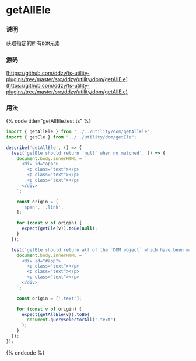 # getAllEle

### 说明

 获取指定的所有`DOM`元素

### 源码

[https://github.com/ddzy/ts-utility-plugins/tree/master/src/ddzy/utility/dom/getAllEle](https://github.com/ddzy/ts-utility-plugins/tree/master/src/ddzy/utility/dom/getAllEle)

### 用法

{% code title="getAllEle.test.ts" %}
```typescript
import { getAllEle } from "../../utility/dom/getAllEle";
import { getEle } from "../../utility/dom/getEle";

describe('getAllEle', () => {
  test('getEle should return `null` when no matched', () => {
    document.body.innerHTML = `
      <div id="app">
        <p class="text"></p>
        <p class="text"></p>
        <p class="text"></p>
      </div>
    `;

    const origin = [
      'span', '.link',
    ];

    for (const v of origin) {
      expect(getEle(v)).toBe(null);
    }
  });

  test('getEle should return all of the `DOM object` which have been matched', () => {
    document.body.innerHTML = `
      <div id="#app">
        <p class="text"></p>
        <p class="text"></p>
        <p class="text"></p>
      </div>
    `;

    const origin = ['.text'];

    for (const v of origin) {
      expect(getAllEle(v)).toBe(
        document.querySelectorAll('.text')
      );
    }
  });
});
```
{% endcode %}

